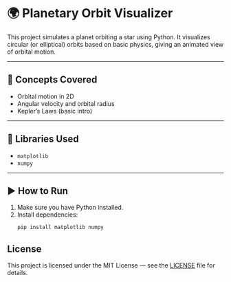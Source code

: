 # 🌍 Planetary Orbit Visualizer

This project simulates a planet orbiting a star using Python. It visualizes circular (or elliptical) orbits based on basic physics, giving an animated view of orbital motion.

---

## 🚀 Concepts Covered
- Orbital motion in 2D
- Angular velocity and orbital radius
- Kepler’s Laws (basic intro)

---

## 🧰 Libraries Used
- `matplotlib`
- `numpy`

---

## ▶️ How to Run

1. Make sure you have Python installed.
2. Install dependencies:
   ```bash
   pip install matplotlib numpy
   ```
## License

This project is licensed under the MIT License — see the [LICENSE](../LICENSE) file for details.